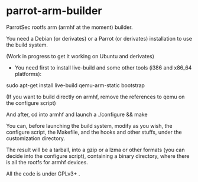 # parrot-arm-builder
ParrotSec rootfs arm (armhf at the moment) builder.

You need a Debian (or derivates) or a Parrot (or derivates) installation to use the build system.

(Work in progress to get it working on Ubuntu and derivates)

- You need first to install live-build and some other tools (i386 and x86_64 platforms):

sudo apt-get install live-build qemu-arm-static bootstrap

(If you want to build directly on armhf, remove the references to qemu on the configure script)

And after, cd into armhf and launch a ./configure && make

You can, before launching the build system, modify as you wish, the configure script, the Makefile,
and the hooks and other stuffs, under the customization directory.

The result will be a tarball, into a gzip or a lzma or other formats (you can decide into the configure script),
containing a binary directory, where there is all the rootfs for armhf devices.

All the code is under GPLv3+ .
